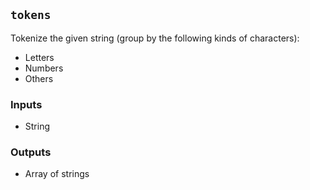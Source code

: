 ## `tokens`
Tokenize the given string (group by the following kinds of characters):
- Letters
- Numbers
- Others

### Inputs
- String
### Outputs
- Array of strings

